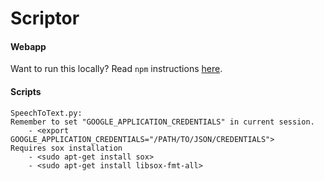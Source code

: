 # Scriptor

#### Webapp

Want to run this locally? Read `npm` instructions [here](https://github.com/nlpathak/Scriptor/blob/master/scriptor-app/README.md).


#### Scripts
```
SpeechToText.py:
Remember to set "GOOGLE_APPLICATION_CREDENTIALS" in current session. 
    - <export GOOGLE_APPLICATION_CREDENTIALS="/PATH/TO/JSON/CREDENTIALS">
Requires sox installation
    - <sudo apt-get install sox>
    - <sudo apt-get install libsox-fmt-all>
```
